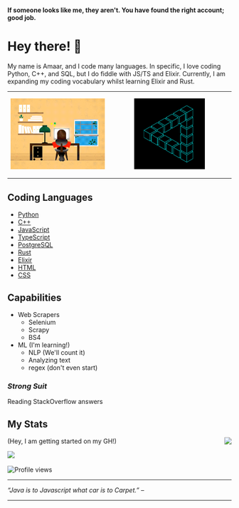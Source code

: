 #### If someone looks like me, they aren't. You have found the right account; good job.


# Hey there! 👋

My name is Amaar, and I code many languages. In specific, I love coding Python, C++, and SQL, but I do fiddle with JS/TS and Elixir. Currently, I am expanding my coding vocabulary whilst learning Elixir and Rust.

<table>
  <tr>
    <td>
     <img src="coding.gif" alt="animated" />
    </td>
    <td>
      <div style = "top:3200px;">
        <p align="center">
          <img src="triangle.gif" alt="animated" width="60%" />
         </p>
      </div>
    </td>
  </tr>
</table>
  
## Coding Languages

- [Python](https://www.python.org)
- [C++](https://en.wikipedia.org/wiki/C%2B%2B)
- [JavaScript](http://www.ecmascript.org)
- [TypeScript](https://www.typescriptlang.org/)
- [PostgreSQL](https://www.postgresql.org/)
- [Rust](https://www.rust-lang.org)
- [Elixir](https://elixir-lang.org/)
- [HTML](https://html.com/)
- [CSS](https://developer.mozilla.org/en-US/docs/Web/CSS)

## Capabilities
- Web Scrapers
  - Selenium
  - Scrapy
  - BS4
- ML (I'm learning!)
  - NLP (We'll count it)
  - Analyzing text
  - regex (don't even start)

### *Strong Suit*
Reading StackOverflow answers

## My Stats
<a style="float: right;" href="https://github.com/anuraghazra/github-readme-stats"><img src="https://github-readme-stats.vercel.app/api/top-langs/?username=ThatXliner&langs_count=8"/></a>
</div>

(Hey, I am getting started on my GH!)

<a href="https://github.com/anuraghazra/github-readme-stats"><img src="https://github-readme-stats.vercel.app/api?username=DragonXDev&show_icons=true&theme=dracula"/></a>

![Profile views](https://gpvc.arturio.dev/DragoXDev)  

- - - -
*“Java is to Javascript what car is to Carpet.” –*
- - - -

